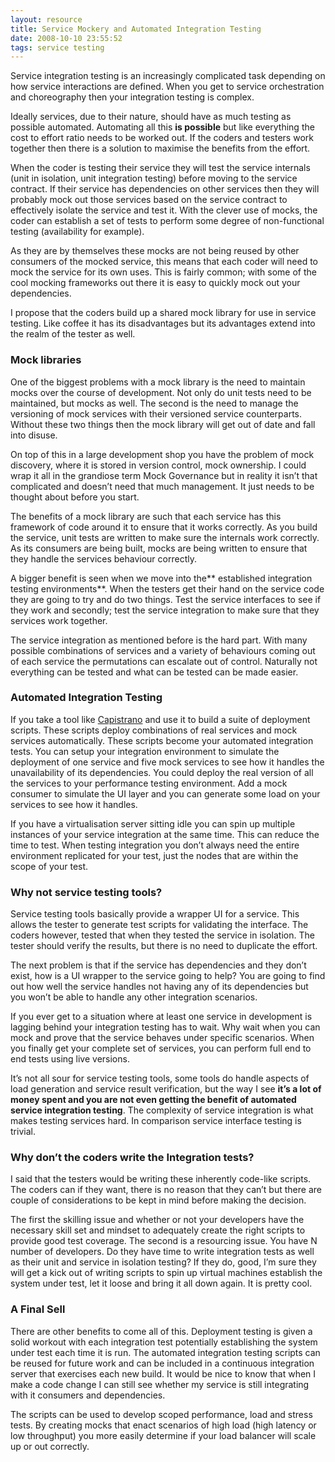 ```yaml
---
layout: resource
title: Service Mockery and Automated Integration Testing 
date: 2008-10-10 23:55:52
tags: service testing
---
```

Service integration testing is an increasingly complicated task depending on how service interactions are defined. When you get to service orchestration and choreography then your integration testing is complex.

Ideally services, due to their nature, should have as much testing as possible automated. Automating all this **is possible** but like everything the cost to effort ratio needs to be worked out. If the coders and testers work together then there is a solution to maximise the benefits from the effort.

When the coder is testing their service they will test the service internals (unit in isolation, unit integration testing) before moving to the service contract. If their service has dependencies on other services then they will probably mock out those services based on the service contract to effectively isolate the service and test it. With the clever use of mocks, the coder can establish a set of tests to perform some degree of non-functional testing (availability for example).

As they are by themselves these mocks are not being reused by other consumers of the mocked service, this means that each coder will need to mock the service for its own uses. This is fairly common; with some of the cool mocking frameworks out there it is easy to quickly mock out your dependencies.

I propose that the coders build up a shared mock library for use in service testing. Like coffee it has its disadvantages but its advantages extend into the realm of the tester as well.

### Mock libraries

One of the biggest problems with a mock library is the need to maintain mocks over the course of development. Not only do unit tests need to be maintained, but mocks as well. The second is the need to manage the versioning of mock services with their versioned service counterparts. Without these two things then the mock library will get out of date and fall into disuse.

On top of this in a large development shop you have the problem of mock discovery, where it is stored in version control, mock ownership. I could wrap it all in the grandiose term Mock Governance but in reality it isn’t that complicated and doesn’t need that much management. It just needs to be thought about before you start.

The benefits of a mock library are such that each service has this framework of code around it to ensure that it works correctly. As you build the service, unit tests are written to make sure the internals work correctly. As its consumers are being built, mocks are being written to ensure that they handle the services behaviour correctly.

A bigger benefit is seen when we move into the** established integration testing environments**. When the testers get their hand on the service code they are going to try and do two things. Test the service interfaces to see if they work and secondly; test the service integration to make sure that they services work together.

The service integration as mentioned before is the hard part. With many possible combinations of services and a variety of behaviours coming out of each service the permutations can escalate out of control. Naturally not everything can be tested and what can be tested can be made easier.

### Automated Integration Testing

If you take a tool like [Capistrano](http://www.capistranorb.com/) and use it to build a suite of deployment scripts. These scripts deploy combinations of real services and mock services automatically. These scripts become your automated integration tests. You can setup your integration environment to simulate the deployment of one service and five mock services to see how it handles the unavailability of its dependencies. You could deploy the real version of all the services to your performance testing environment. Add a mock consumer to simulate the UI layer and you can generate some load on your services to see how it handles.

If you have a virtualisation server sitting idle you can spin up multiple instances of your service integration at the same time. This can reduce the time to test. When testing integration you don’t always need the entire environment replicated for your test, just the nodes that are within the scope of your test.

### Why not service testing tools?

Service testing tools basically provide a wrapper UI for a service. This allows the tester to generate test scripts for validating the interface. The coders however, tested that when they tested the service in isolation. The tester should verify the results, but there is no need to duplicate the effort.

The next problem is that if the service has dependencies and they don’t exist, how is a UI wrapper to the service going to help? You are going to find out how well the service handles not having any of its dependencies but you won’t be able to handle any other integration scenarios.

If you ever get to a situation where at least one service in development is lagging behind your integration testing has to wait. Why wait when you can mock and prove that the service behaves under specific scenarios. When you finally get your complete set of services, you can perform full end to end tests using live versions.

It’s not all sour for service testing tools, some tools do handle aspects of load generation and service result verification, but the way I see **it’s a lot of money spent and you are not even getting the benefit of automated service integration testing**. The complexity of service integration is what makes testing services hard. In comparison service interface testing is trivial.

### Why don’t the coders write the Integration tests?

I said that the testers would be writing these inherently code-like scripts. The coders can if they want, there is no reason that they can’t but there are couple of considerations to be kept in mind before making the decision.

The first the skilling issue and whether or not your developers have the necessary skill set and mindset to adequately create the right scripts to provide good test coverage. The second is a resourcing issue. You have N number of developers. Do they have time to write integration tests as well as their unit and service in isolation testing? If they do, good, I’m sure they will get a kick out of writing scripts to spin up virtual machines establish the system under test, let it loose and bring it all down again. It is pretty cool.

### A Final Sell

There are other benefits to come all of this. Deployment testing is given a solid workout with each integration test potentially establishing the system under test each time it is run. The automated integration testing scripts can be reused for future work and can be included in a continuous integration server that exercises each new build. It would be nice to know that when I make a code change I can still see whether my service is still integrating with it consumers and dependencies.

The scripts can be used to develop scoped performance, load and stress tests. By creating mocks that enact scenarios of high load (high latency or low throughput) you more easily determine if your load balancer will scale up or out correctly.